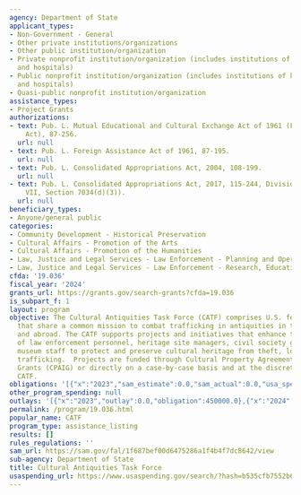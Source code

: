 ```yaml
---
agency: Department of State
applicant_types:
- Non-Government - General
- Other private institutions/organizations
- Other public institution/organization
- Private nonprofit institution/organization (includes institutions of higher education
  and hospitals)
- Public nonprofit institution/organization (includes institutions of higher education
  and hospitals)
- Quasi-public nonprofit institution/organization
assistance_types:
- Project Grants
authorizations:
- text: Pub. L. Mutual Educational and Cultural Exchange Act of 1961 (Fulbright-Hays
    Act), 87-256.
  url: null
- text: Pub. L. Foreign Assistance Act of 1961, 87-195.
  url: null
- text: Pub. L. Consolidated Appropriations Act, 2004, 108-199.
  url: null
- text: Pub. L. Consolidated Appropriations Act, 2017, 115-244, Division J, Title
    VII, Section 7034(d)(3)).
  url: null
beneficiary_types:
- Anyone/general public
categories:
- Community Development - Historical Preservation
- Cultural Affairs - Promotion of the Arts
- Cultural Affairs - Promotion of the Humanities
- Law, Justice and Legal Services - Law Enforcement - Planning and Operations
- Law, Justice and Legal Services - Law Enforcement - Research, Education, Training
cfda: '19.036'
fiscal_year: '2024'
grants_url: https://grants.gov/search-grants?cfda=19.036
is_subpart_f: 1
layout: program
objective: The Cultural Antiquities Task Force (CATF) comprises U.S. federal agencies
  that share a common mission to combat trafficking in antiquities in the United States
  and abroad. The CATF supports projects and initiatives that enhance the capabilities
  of law enforcement personnel, heritage site managers, civil society groups, and
  museum staff to protect and preserve cultural heritage from theft, looting, and
  trafficking.  Projects are funded through Cultural Property Agreement Implementation
  Grants (CPAIG) or directly on a case-by-case basis and at the discretion of the
  CATF.
obligations: '[{"x":"2023","sam_estimate":0.0,"sam_actual":0.0,"usa_spending_actual":450000.0},{"x":"2024","sam_estimate":0.0,"sam_actual":499999.0,"usa_spending_actual":307939.62},{"x":"2025","sam_estimate":0.0,"sam_actual":0.0,"usa_spending_actual":0.0}]'
other_program_spending: null
outlays: '[{"x":"2023","outlay":0.0,"obligation":450000.0},{"x":"2024","outlay":0.0,"obligation":317836.0},{"x":"2025","outlay":0.0,"obligation":0.0}]'
permalink: /program/19.036.html
popular_name: CATF
program_type: assistance_listing
results: []
rules_regulations: ''
sam_url: https://sam.gov/fal/1f687bef00d6475286a1f4b4f7dc8642/view
sub-agency: Department of State
title: Cultural Antiquities Task Force
usaspending_url: https://www.usaspending.gov/search/?hash=b535cfb7552b69d2d6c1274a571a6ab1
---
```

